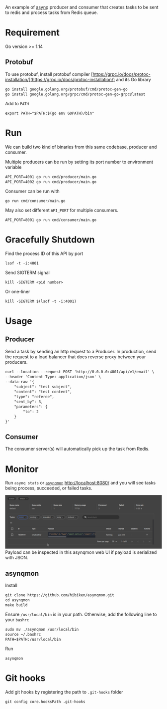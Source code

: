 An example of [asynq](https://github.com/hibiken/asynq) producer and consumer that creates tasks to be sent to redis and process tasks from Redis queue.

# Requirement

Go version >= 1.14

## Protobuf 

To use protobuf, install protobuf compiler [https://grpc.io/docs/protoc-installation/](https://grpc.io/docs/protoc-installation/) and its Go library 

    go install google.golang.org/protobuf/cmd/protoc-gen-go
    go install google.golang.org/grpc/cmd/protoc-gen-go-grpc@latest

Add to `PATH`

    export PATH="$PATH:$(go env GOPATH)/bin"

# Run

We can build two kind of binaries from this same codebase, producer and consumer.

Multiple producers can be run by setting its port number to environment variable

    API_PORT=4001 go run cmd/producer/main.go
    API_PORT=4002 go run cmd/producer/main.go

Consumer can be run with

    go run cmd/consumer/main.go

May also set different `API_PORT` for multiple consumers.

    API_PORT=8001 go run cmd/consumer/main.go

# Gracefully Shutdown

Find the process ID of this API by port

    lsof -t -i:4001

Send SIGTERM signal

    kill -SIGTERM <pid number>

Or one-liner

    kill -SIGTERM $(lsof -t -i:4001)

# Usage

## Producer

Send a task by sending an http request to a Producer. In production, send the request to a load balancer that does reverse proxy between your producers.

    curl --location --request POST 'http://0.0.0.0:4001/api/v1/email' \
    --header 'Content-Type: application/json' \
    --data-raw '{
        "subject": "test subject",
        "content": "test content",
        "type": "referee",
        "sent_by": 3,
        "parameters": {
            "to": 2
        }
    }'

## Consumer

The consumer server(s) will automatically pick up the task from Redis.

# Monitor

Run `asynq stats` or [`asynqmon`](#asynqmon) [http://localhost:8080/](http://localhost:8080/) and you will see tasks being process, succeeded, or failed tasks.

![inspect-pyload](assets/asynqmon-inspect-payload.png)
Payload can be inspected in this asynqmon web UI if payload is serialized with JSON.

## asynqmon

Install

    git clone https://github.com/hibiken/asynqmon.git
    cd asynqmon
    make build


Ensure `/usr/local/bin` is in your path. Otherwise, add the following line to your `bashrc`

    sudo mv ./asynqmon /usr/local/bin
    source ~/.bashrc
    PATH=$PATH:/usr/local/bin

Run

    asynqmon

    
# Git hooks

Add git hooks by registering the path to `.git-hooks` folder

    git config core.hooksPath .git-hooks
